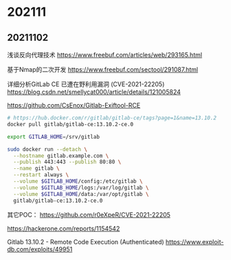 # 202111

## 20211102

浅谈反向代理技术
https://www.freebuf.com/articles/web/293165.html

基于Nmap的二次开发
https://www.freebuf.com/sectool/291087.html

详细分析GitLab CE 已遭在野利用漏洞 (CVE-2021-22205)
https://blog.csdn.net/smellycat000/article/details/121005824

https://github.com/CsEnox/Gitlab-Exiftool-RCE
```bash
# https://hub.docker.com/r/gitlab/gitlab-ce/tags?page=1&name=13.10.2
docker pull gitlab/gitlab-ce:13.10.2-ce.0

export GITLAB_HOME=/srv/gitlab

sudo docker run --detach \
  --hostname gitlab.example.com \
  --publish 443:443 --publish 80:80 \
  --name gitlab \
  --restart always \
  --volume $GITLAB_HOME/config:/etc/gitlab \
  --volume $GITLAB_HOME/logs:/var/log/gitlab \
  --volume $GITLAB_HOME/data:/var/opt/gitlab \
  gitlab/gitlab-ce:13.10.2-ce.0
```
其它POC： https://github.com/r0eXpeR/CVE-2021-22205

https://hackerone.com/reports/1154542

Gitlab 13.10.2 - Remote Code Execution (Authenticated)
https://www.exploit-db.com/exploits/49951

